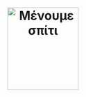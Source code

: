 <h1 align="center">
  <a href="https://menoumespiti.gr/" title="SARS-COV-2 GR DATA">
    <img alt="Μένουμε σπίτι" src="https://menoumespiti.gr/wp-content/uploads/2020/03/menoume_spiti-600-600-plain.svg" width="164px" height="189px" />
  </a>
  <br />
</h1>
